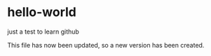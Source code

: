 # hello-world
just a test to learn github


This file has now been updated, so a new version has been created.
